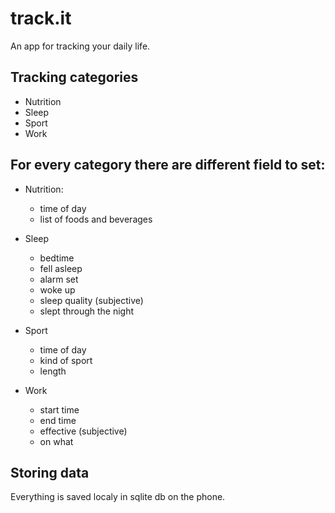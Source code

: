 # track.it

An app for tracking your daily life.

## Tracking categories

* Nutrition
* Sleep
* Sport
* Work 

## For every category there are different field to set:

* Nutrition:
  * time of day
  * list of foods and beverages

* Sleep
  * bedtime
  * fell asleep
  * alarm set
  * woke up
  * sleep quality (subjective)
  * slept through the night

* Sport
  * time of day
  * kind of sport
  * length

* Work
  * start time
  * end time
  * effective (subjective)
  * on what

## Storing data
Everything is saved localy in sqlite db on the phone.
